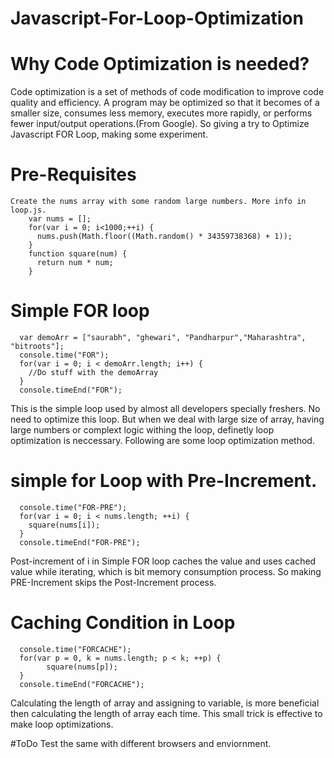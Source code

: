 # Javascript-For-Loop-Optimization

# Why Code Optimization is needed?
  Code optimization is a set of methods of code modification to improve code quality and efficiency. A program may be   optimized so that it becomes of a smaller size, consumes less memory, executes more rapidly, or performs fewer       input/output operations.(From Google). 
  So giving a try to Optimize Javascript FOR Loop, making some experiment.
  
# Pre-Requisites
    Create the nums array with some random large numbers. More info in loop.js.
        var nums = [];
        for(var i = 0; i<1000;++i) {
          nums.push(Math.floor((Math.random() * 34359738368) + 1));
        }
        function square(num) {
          return num * num;
        }
    
# Simple FOR loop
      var demoArr = ["saurabh", "ghewari", "Pandharpur","Maharashtra", "bitroots"];
      console.time("FOR");
      for(var i = 0; i < demoArr.length; i++) {
        //Do stuff with the demoArray
      }
      console.timeEnd("FOR");
  
  This is the simple loop used by almost all developers specially freshers. No need to optimize this loop. But when   we deal with large size of array, having large numbers or complext logic withing the loop, definetly loop          optimization is neccessary. Following are some loop optimization method.

# simple for Loop with Pre-Increment.
      console.time("FOR-PRE");
      for(var i = 0; i < nums.length; ++i) {
        square(nums[i]);
      }
      console.timeEnd("FOR-PRE");
  
  Post-increment of i in Simple FOR loop caches the value and uses cached value while iterating, which is bit        memory consumption process. So making PRE-Increment skips the Post-Increment process.

# Caching Condition in Loop
      console.time("FORCACHE");
      for(var p = 0, k = nums.length; p < k; ++p) {
            square(nums[p]);
      }
      console.timeEnd("FORCACHE");
  
  Calculating the length of array and assigning to variable, is more beneficial then calculating the length of       array each time. This small trick is effective to make loop optimizations.
  
 
#ToDo
  Test the same with different browsers and enviornment.
